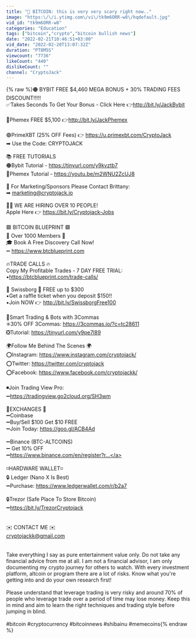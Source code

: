 ```yaml
---
title: "🚨 BITCOIN: this is very very scary right now.."
image: "https:\/\/i.ytimg.com\/vi\/tk9m6ORR-w8\/hqdefault.jpg"
vid_id: "tk9m6ORR-w8"
categories: "Education"
tags: ["bitcoin","crypto","bitcoin bullish news"]
date: "2022-02-21T10:46:51+03:00"
vid_date: "2022-02-20T13:07:32Z"
duration: "PT8M5S"
viewcount: "7736"
likeCount: "440"
dislikeCount: ""
channel: "CryptoJack"
---
```

{% raw %}🟠 BYBIT FREE $4,460 MEGA BONUS + 30% TRADING FEES DISCOUNT!!!!! <br />✅Takes Seconds To Get Your Bonus - Click Here 👉<a rel="nofollow" target="blank" href="http://bit.ly/JackBybit">http://bit.ly/JackBybit</a><br /><br />🔵Phemex FREE $5,100 👉<a rel="nofollow" target="blank" href="http://bit.ly/JackPhemex">http://bit.ly/JackPhemex</a> <br /><br />🟣PrimeXBT (25% OFF Fees)  👉 <a rel="nofollow" target="blank" href="https://u.primexbt.com/CryptoJack">https://u.primexbt.com/CryptoJack</a> <br />➡  Use the Code: CRYPTOJACK  <br /><br />📚 FREE TUTORIALS<br />🟠Bybit Tutorial - <a rel="nofollow" target="blank" href="https://tinyurl.com/y9kvztb7">https://tinyurl.com/y9kvztb7</a><br />🔵Phemex Tutorial - <a rel="nofollow" target="blank" href="https://youtu.be/m2WNU2ZcUJ8">https://youtu.be/m2WNU2ZcUJ8</a><br /><br />📧 For Marketing/Sponsors Please Contact Brittany:<br />➡  marketing@cryptojack.io<br /><br />👨‍💻 WE ARE HIRING OVER 10 PEOPLE! <br />Apple Here 👉 <a rel="nofollow" target="blank" href="https://bit.ly/Cryptojack-Jobs">https://bit.ly/Cryptojack-Jobs</a> <br /><br />🟩 BITCOIN BLUEPRINT 🟩<br />🚀 Over 1000 Members 🚀<br />🎓 Book A Free Discovery Call Now!<br />➖ <a rel="nofollow" target="blank" href="https://www.btcblueprint.com">https://www.btcblueprint.com</a><br /><br />🔥TRADE CALLS 🔥 <br />Copy My Profitable Trades - 7 DAY FREE TRIAL:<br />▪️<a rel="nofollow" target="blank" href="https://btcblueprint.com/trade-calls/">https://btcblueprint.com/trade-calls/</a><br /><br />💎 Swissborg 💎 FREE up to $300<br />▪️Get a raffle ticket when you deposit $150!!<br />▪️Join NOW 👉 <a rel="nofollow" target="blank" href="http://bit.ly/SwissborgFree100">http://bit.ly/SwissborgFree100</a><br /><br />🔰Smart Trading &amp; Bots with 3Commas<br />✳️30% OFF 3Commas: <a rel="nofollow" target="blank" href="https://3commas.io/?c=tc28611">https://3commas.io/?c=tc28611</a> <br />❎Tutorial: <a rel="nofollow" target="blank" href="https://tinyurl.com/y9pe7l89">https://tinyurl.com/y9pe7l89</a><br /><br />🌍Follow Me Behind The Scenes 🌍<br />⭕️Instagram: <a rel="nofollow" target="blank" href="https://www.instagram.com/cryptojack/">https://www.instagram.com/cryptojack/</a><br />⭕️Twitter: <a rel="nofollow" target="blank" href="https://twitter.com/cryptojack">https://twitter.com/cryptojack</a><br />⭕️Facebook: <a rel="nofollow" target="blank" href="https://www.facebook.com/cryptojackk/">https://www.facebook.com/cryptojackk/</a><br /><br />◾️Join Trading View Pro: <br />➖<a rel="nofollow" target="blank" href="https://tradingview.go2cloud.org/SH3wm">https://tradingview.go2cloud.org/SH3wm</a><br /><br />🔶EXCHANGES 🔶<br />➖Coinbase <br />➖Buy/Sell $100 Get $10 FREE<br />➖Join Today: <a rel="nofollow" target="blank" href="https://goo.gl/ACB4Ad">https://goo.gl/ACB4Ad</a><br /><br />➖Binance (BTC-ALTCOINS)<br />➖ Get 10% OFF<br />➖<a rel="nofollow" target="blank" href="https://www.binance.com/en/register?r...">https://www.binance.com/en/register?r...</a><br /><br />◽️HARDWARE WALLET◽️<br />🔒 Ledger (Nano X Is Best)<br />➖Purchase: <a rel="nofollow" target="blank" href="https://www.ledgerwallet.com/r/b2a7">https://www.ledgerwallet.com/r/b2a7</a><br /><br />🔒Trezor (Safe Place To Store Bitcoin)<br />➖<a rel="nofollow" target="blank" href="https://bit.ly/TrezorCryptojack">https://bit.ly/TrezorCryptojack</a><br /><br /><br />✉️ CONTACT ME ✉️<br />cryptojackk@gmail.com<br /><br /><br />Take everything I say as pure entertainment value only. Do not take any financial advice from me at all. I am not a financial advisor, I am only documenting my crypto journey for others to watch. With every investment platform, altcoin or program there are a lot of risks. Know what you're getting into and do your own research first!<br /><br />Please understand that leverage trading is very risky and around 70% of people who leverage trade over a period of time may lose money. Keep this in mind and aim to learn the right techniques and trading style before jumping in blind. <br /><br />#bitcoin #cryptocurrency #bitcoinnews #shibainu #memecoins{% endraw %}
